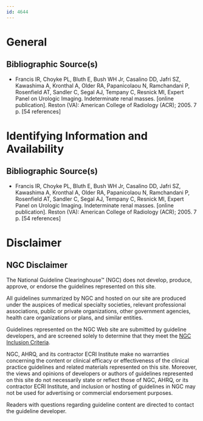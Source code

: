 ```yaml
---
id: 4644
---
```


# General

## Bibliographic Source(s)

- Francis IR, Choyke PL, Bluth E, Bush WH Jr, Casalino DD, Jafri SZ, Kawashima A, Kronthal A, Older RA, Papanicolaou N, Ramchandani P, Rosenfield AT, Sandler C, Segal AJ, Tempany C, Resnick MI, Expert Panel on Urologic Imaging. Indeterminate renal masses. [online publication]. Reston (VA): American College of Radiology (ACR); 2005. 7 p. [54 references]

# Identifying Information and Availability

## Bibliographic Source(s)

- Francis IR, Choyke PL, Bluth E, Bush WH Jr, Casalino DD, Jafri SZ, Kawashima A, Kronthal A, Older RA, Papanicolaou N, Ramchandani P, Rosenfield AT, Sandler C, Segal AJ, Tempany C, Resnick MI, Expert Panel on Urologic Imaging. Indeterminate renal masses. [online publication]. Reston (VA): American College of Radiology (ACR); 2005. 7 p. [54 references]

# Disclaimer

## NGC Disclaimer

The National Guideline Clearinghouse™ (NGC) does not develop, produce, approve, or endorse the guidelines represented on this site.

All guidelines summarized by NGC and hosted on our site are produced under the auspices of medical specialty societies, relevant professional associations, public or private organizations, other government agencies, health care organizations or plans, and similar entities.

Guidelines represented on the NGC Web site are submitted by guideline developers, and are screened solely to determine that they meet the [NGC Inclusion Criteria](/help-and-about/summaries/inclusion-criteria).

NGC, AHRQ, and its contractor ECRI Institute make no warranties concerning the content or clinical efficacy or effectiveness of the clinical practice guidelines and related materials represented on this site. Moreover, the views and opinions of developers or authors of guidelines represented on this site do not necessarily state or reflect those of NGC, AHRQ, or its contractor ECRI Institute, and inclusion or hosting of guidelines in NGC may not be used for advertising or commercial endorsement purposes.

Readers with questions regarding guideline content are directed to contact the guideline developer.

